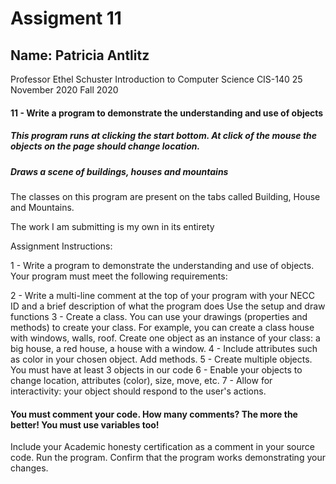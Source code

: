 # Assigment 11

## Name: Patricia Antlitz
Professor Ethel Schuster
Introduction to Computer Science CIS-140
25 November 2020
Fall 2020

#### 11 - Write a program to demonstrate the understanding and use of objects

##### This program runs at clicking the start bottom. At click of the mouse the objects on the page should change location.

##### Draws a scene of buildings, houses and mountains

The classes on this program are present on the tabs called Building, House
and Mountains.

The work I am submitting is my own in its entirety

Assignment Instructions:

1 - Write a program to demonstrate the understanding and use of objects. Your program must meet the following requirements:

2 - Write a multi-line comment at the top of your program with your NECC ID and a brief description of what the program does
Use the setup and draw functions
3 - Create a class. You can use your drawings (properties and methods) to create your class. For example, you can create a class house with windows, walls, roof. Create one object as an instance of your class: a big house, a red house, a house with a window.
4 - Include attributes such as color in your chosen object. Add methods.
5 - Create multiple objects. You must have at least 3 objects in our code
6 - Enable your objects to change location, attributes (color), size, move, etc.
7 - Allow for interactivity: your object should respond to the user's actions.

#### You must comment your code. How many comments? The more the better! You must use variables too!
Include your Academic honesty certification as a comment in your source code.
Run the program. Confirm that the program works demonstrating your changes.
